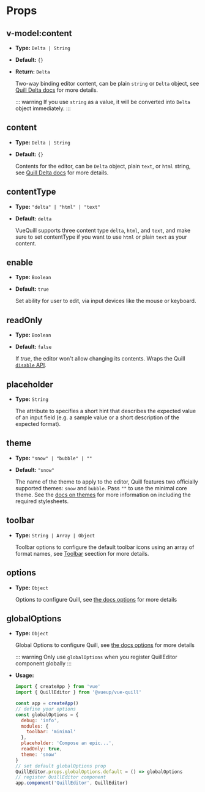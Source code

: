 # Props

## v-model:content
- **Type:** `Delta | String`
- **Default:** `{}`
- **Return:** `Delta`
  
  Two-way binding editor content, can be plain `string` or `Delta` object, see [Quill Delta docs](https://quilljs.com/docs/delta/) for more details.
  
  ::: warning
  If you use `string` as a value, it will be converted into `Delta` object immediately.
  :::

## content
- **Type:** `Delta | String`
- **Default:** `{}`

  Contents for the editor, can be `Delta` object, plain `text`, or `html` string, see [Quill Delta docs](https://quilljs.com/docs/delta/) for more details.

## contentType
- **Type:** `"delta" | "html" | "text"`
- **Default:** `delta`

  VueQuill supports three content type `delta`, `html`, and `text`, and make sure to set contentType if you want to use `html` or plain `text` as your content.

## enable
- **Type:** `Boolean`
- **Default:** `true`

  Set ability for user to edit, via input devices like the mouse or keyboard.

## readOnly
- **Type:** `Boolean`
- **Default:** `false`

  If *true*, the editor won't allow changing its contents. Wraps the Quill [`disable` API](https://quilljs.com/docs/api/#disable). 

## placeholder
- **Type:** `String`

  The attribute to specifies a short hint that describes the expected value of an input field (e.g. a sample value or a short description of the expected format).

## theme
- **Type:** `"snow" | "bubble" | ""`
- **Default:** `"snow"`

  The name of the theme to apply to the editor, Quill features two officially supported themes: `snow` and `bubble`. Pass `""` to use the minimal core theme. See the [docs on themes](https://quilljs.com/docs/themes/) for more information on including the required stylesheets. 

## toolbar
- **Type:** `String | Array | Object`

  Toolbar options to configure the default toolbar icons using an array of format names, see [Toolbar](../guide/toolbar.md) seection for more details.

## options
- **Type:** `Object`

  Options to configure Quill, see [the docs options](../guide/options.md) for more details

## globalOptions
- **Type:** `Object`

  Global Options to configure Quill, see [the docs options](../guide/options.md) for more details
  
  ::: warning
  Only use `globalOptions` when you register QuillEditor component globally
  :::

- **Usage:**

  ~~~ js
  import { createApp } from 'vue'
  import { QuillEditor } from '@vueup/vue-quill'

  const app = createApp()
  // define your options
  const globalOptions = {
    debug: 'info',
    modules: {
      toolbar: 'minimal'
    },
    placeholder: 'Compose an epic...',
    readOnly: true,
    theme: 'snow'
  }
  // set default globalOptions prop
  QuillEditor.props.globalOptions.default = () => globalOptions
  // register QuillEditor component
  app.component('QuillEditor', QuillEditor)
  ~~~
